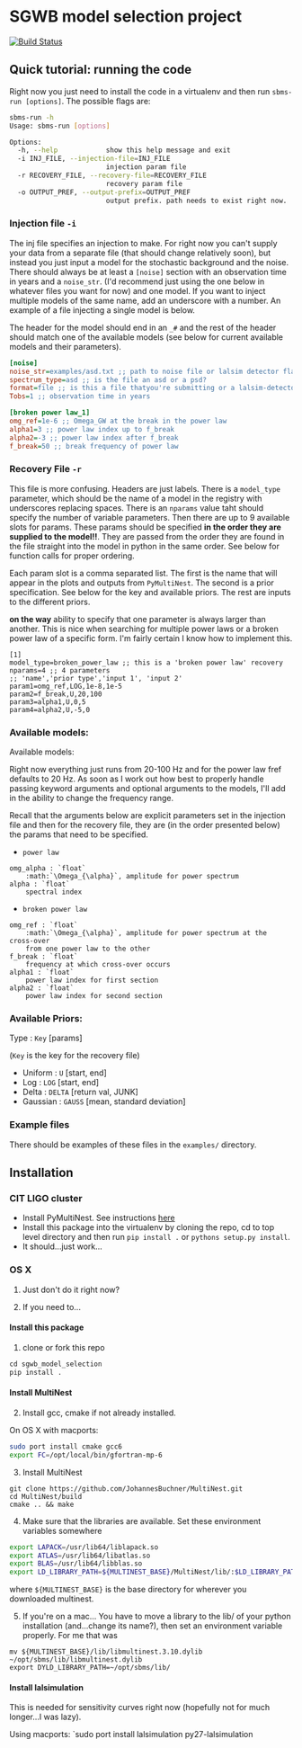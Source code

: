 # SGWB model selection project

[![Build Status](https://travis-ci.org/pmeyers279/sgwb_model_selection.svg?branch=master)](https://travis-ci.org/pmeyers279/sgwb_model_selection)

## Quick tutorial: running the code

Right now you just need to install the code in a virtualenv and then run `sbms-run [options]`. The possible flags are:

```bash
sbms-run -h
Usage: sbms-run [options]

Options:
  -h, --help            show this help message and exit
  -i INJ_FILE, --injection-file=INJ_FILE
                        injection param file
  -r RECOVERY_FILE, --recovery-file=RECOVERY_FILE
                        recovery param file
  -o OUTPUT_PREF, --output-prefix=OUTPUT_PREF
                        output prefix. path needs to exist right now.
```

### Injection file `-i`

The inj file specifies an injection to make. For right now you can't supply your data from a separate file (that should change relatively soon), but instead you just input a model for the stochastic background and the noise. There should always be at least a `[noise]` section with an observation time in years and a `noise_str`. (I'd recommend just using the one below in whatever files you want for now) and one model. If you want to inject multiple models of the same name, add an underscore with a number. An example of a file injecting a single model is below.

The header for the model should end in an `_#` and the rest of the header should match one of the available models (see below for current available models and their parameters).

```ini
[noise]
noise_str=examples/asd.txt ;; path to noise file or lalsim detector flag
spectrum_type=asd ;; is the file an asd or a psd?
format=file ;; is this a file thatyou're submitting or a lalsim-detector-noise flag?
Tobs=1 ;; observation time in years

[broken power law_1]
omg_ref=1e-6 ;; Omega_GW at the break in the power law
alpha1=3 ;; power law index up to f_break
alpha2=-3 ;; power law index after f_break
f_break=50 ;; break frequency of power law
```

### Recovery File `-r`
This file is more confusing. Headers are just labels. There is a `model_type` parameter, which should be the name of a model in the registry with underscores replacing spaces. There is an `nparams` value taht should specify the number of variable parameters. Then there are up to 9 available slots for params. These params should be specified **in the order they are supplied to the model!!**. They are passed from the order they are found in the file straight into the model in python in the same order. See below for function calls for proper ordering.

Each param slot is a comma separated list. The first is the name that will appear in the plots and outputs from `PyMultiNest`. The second is a prior specification. See below for the key and available priors. The rest are inputs to the different priors.

**on the way** ability to specify that one parameter is always larger than another. This is nice when searching for multiple power laws or a broken power law of a specific form. I'm fairly certain I know how to implement this.

```
[1]
model_type=broken_power_law ;; this is a 'broken power law' recovery
nparams=4 ;; 4 parameters
;; 'name','prior type','input 1', 'input 2'
param1=omg_ref,LOG,1e-8,1e-5
param2=f_break,U,20,100
param3=alpha1,U,0,5
param4=alpha2,U,-5,0
```

### Available models:
Available models: 

Right now everything just runs from 20-100 Hz and for the power law fref defaults to 20 Hz. As soon as I work out how best to properly handle passing keyword arguments and optional arguments to the models, I'll add in the ability to change the frequency range.

Recall that the arguments below are explicit parameters set in the injection file and then for the recovery file, they are (in the order presented below) the params that need to be specified.

* `power law`
```
omg_alpha : `float`
    :math:`\Omega_{\alpha}`, amplitude for power spectrum
alpha : `float`
    spectral index
```
* `broken power law`
```
omg_ref : `float`
    :math:`\Omega_{\alpha}`, amplitude for power spectrum at the cross-over
    from one power law to the other
f_break : `float`
    frequency at which cross-over occurs
alpha1 : `float`
    power law index for first section
alpha2 : `float`
    power law index for second section
```



### Available Priors:
Type : `Key` [params]

(`Key` is the key for the recovery file)

* Uniform : `U` [start, end]
* Log : `LOG` [start, end]
* Delta : `DELTA` [return val, JUNK]
* Gaussian : `GAUSS` [mean, standard deviation]

### Example files
There should be examples of these files in the `examples/` directory.

## Installation

### CIT LIGO cluster

* Install PyMultiNest. See instructions [here](https://ldas-jobs.ligo.caltech.edu/~meyers/resources/resources/python/pymultinest.html)
* Install this package into the virtualenv by cloning the repo, cd to top level directory and then run `pip install .` or `pythons setup.py install`.
* It should...just work...

### OS X

1. Just don't do it right now?

2. If you need to...

#### Install this package

1. clone or fork this repo
```python
cd sgwb_model_selection
pip install .
```

#### Install MultiNest

2. Install gcc, cmake if not already installed. 

On OS X with macports:
```bash
sudo port install cmake gcc6
export FC=/opt/local/bin/gfortran-mp-6
```

3. Install MultiNest
```
git clone https://github.com/JohannesBuchner/MultiNest.git
cd MultiNest/build
cmake .. && make
```

4. Make sure that the libraries are available. Set these environment variables somewhere
```bash
export LAPACK=/usr/lib64/liblapack.so
export ATLAS=/usr/lib64/libatlas.so
export BLAS=/usr/lib64/libblas.so
export LD_LIBRARY_PATH=${MULTINEST_BASE}/MultiNest/lib/:$LD_LIBRARY_PATH
```
where `${MULTINEST_BASE}` is the base directory for wherever you downloaded multinest.

5. If you're on a mac...
You have to move a library to the lib/ of your python installation (and...change its name?), then set an environment variable properly. For me that was
```
mv ${MULTINEST_BASE}/lib/libmultinest.3.10.dylib ~/opt/sbms/lib/libmultinest.dylib
export DYLD_LIBRARY_PATH=~/opt/sbms/lib/
```

#### Install lalsimulation

This is needed for sensitivity curves right now (hopefully not for much longer...I was lazy).

Using macports: `sudo port install lalsimulation py27-lalsimulation

